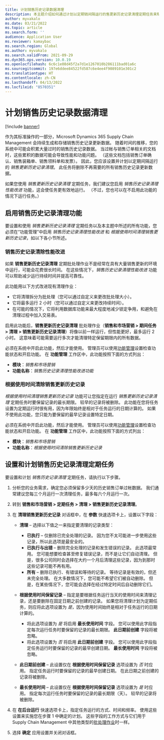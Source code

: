 ```yaml
---
title: 计划销售历史记录数据清理
description: 本主题介绍如何通过计划以定期销间隔运行的售更新历史记录清理定期任务来帮助提高系统性能。
author: myvakalo
ms.date: 03/21/2022
ms.topic: article
ms.search.form: ''
audience: Application User
ms.reviewer: kamaybac
ms.search.region: Global
ms.author: myvakalo
ms.search.validFrom: 2021-09-29
ms.dyn365.ops.version: 10.0.19
ms.openlocfilehash: 6c6c1e08d45f2a7d1e1267010b286111bad01a6c
ms.sourcegitcommit: 197e6ddee84522fd587c6e4ee4f9089101e301c2
ms.translationtype: HT
ms.contentlocale: zh-CN
ms.lasthandoff: 04/13/2022
ms.locfileid: "8570351"
---
```

# <a name="schedule-sales-history-data-cleanup"></a>计划销售历史记录数据清理

[!include [banner](../includes/banner.md)]

作为其标准操作的一部分，Microsoft Dynamics 365 Supply Chain Management 会持续生成和存储销售历史记录更新数据。 随着时间的推移，您的系统中可能会积累大量过时的销售历史记录数据。 当过帐与销售订单相关的文档时，这些累积的数据可能会导致性能和功能问题。 （这些文档包括销售订单确认、销售装箱单、销售领料单和发票）。 因此，您应该设置并计划以定期间隔运行的 *销售更新历史记录清理*。 此任务将删除不再需要的所有销售历史记录更新数据。

如果您使用 *销售更新历史记录清理* 定期任务，我们建议您启用 *销售历史记录清理性能改进* 功能，这会使任务更有效地运行。 （不过，您也可以在不启用此功能的情况下运行任务。）

## <a name="turn-on-the-sales-history-cleanup-features"></a>启用销售历史记录清理功能

要设置和使用 *销售更新历史记录清理* 定期任务以及本主题中所述的所有功能，您必须在“功能管理”中启用 *销售历史记录清理性能改进* 和 *根据使用时间清理销售更新历史记录*，如以下各小节所述。

### <a name="sales-history-cleanup-performance-improvements"></a>销售历史记录清除性能改进

如果 **销售更新历史记录清理** 定期批处理作业不是经常在具有大量销售更新的环境中运行，可能会花费很长时间。 在这些情况下，*销售历史记录清理性能改进* 功能可以帮助减少运行持续时间并提高可靠性。

此功能用以下方式改进现有清理作业：

- 它将清理拆分为批处理（您可以通过自定义来更改批处理大小）。
- 它将最多运行 2 小时（您可以通过自定义来更改持续时间）。
- 在可能的情况下，它将利用数据库功能来最大程度地减少锁定争用，和避免在清理过程中加入交易表。

启用此功能后，**销售更新历史记录清理** 批处理作业（**销售和市场营销 \> 期间任务 \> 清理 \> 销售更新历史记录清理**）将像以前一样运行，但性能更好，最多运行 2 小时。 这意味着可能需要运行多次才能清理特定保留期限内的所有数据。

必须在系统中开启此功能，然后才能使用。 管理员可以使用[功能管理](../../fin-ops-core/fin-ops/get-started/feature-management/feature-management-overview.md)设置检查功能状态和开启功能。 在 **功能管理** 工作区中，此功能按照下面的方式列出：

- **模块**：*销售和市场营销*
- **功能名称**：*销售历史记录清理性能改进功能*

### <a name="clean-up-sales-update-history-based-on-age"></a>根据使用时间清除销售更新历史记录

*根据使用时间清理销售更新历史记录* 功能可让您指定在运行 *销售更新历史记录清理* 定期任务时要保留记录的最长期限。 较早的记录将被删除。 此功能在您将任务设置为定期运行时很有用，因为年限始终是相对于任务运行的日期计算的。 如果不使用此功能，您只能为要保留的最早记录设置特定日期。

必须在系统中开启此功能，然后才能使用。 管理员可以使用[功能管理](../../fin-ops-core/fin-ops/get-started/feature-management/feature-management-overview.md)设置检查功能状态和开启功能。 在 **功能管理** 工作区中，此功能按照下面的方式列出：

- **模块**：*销售和市场营销*
- **功能名称**：*根据使用时间清除销售更新历史记录*

## <a name="set-up-and-schedule-the-sales-history-cleanup-periodic-task"></a>设置和计划销售历史记录清理定期任务

要设置和计划 *销售历史记录清理* 定期任务，请执行以下步骤。

1. 分析您的业务需求，确定您必须保留多少天的历史销售订单过帐数据。 我们通常建议您每三个月运行一次清理任务，最多每六个月运行一次。
1. 转到 **销售和市场营销 \> 定期任务 \> 清理 \> 销售更新历史记录清理**。
1. 在 **清理销售更新历史记录** 对话框中，在 **参数** 快速选项卡上，设置以下字段：

    - **清理** – 选择以下值之一来指定要清理的记录类型：

        - **已执行** – 仅删除已完全处理的记录。 因为您不太可能进一步使用这些记录，所以此选项是最安全的。
        - **已执行与出错** – 删除完全处理的记录和发生错误的记录。 此选项最常用。 您可能想要检查甚至修复错误记录，而不是让它们自动清理。 但是，很多公司同时会选择在大约一个月后清理这些记录，因为到那时这些记录可能不再有用。
        - **所有** – 删除已执行、有错误和等待的记录。 等待记录是有效的，但还未完全处理。 在大多数情况下，您可能不希望它们被自动删除。 但是，在某些情况下，您可能会选择在经过特定时间后自动删除它们。

    - **根据使用时间保留记录** – 指定是要根据任务运行当天的使用时间来清理记录，还是要删除在固定日期之前创建的记录。 如果您将清理计划为定期任务，则应将此选项设置为 *是*，因为使用时间始终是相对于任务运行的日期计算的。

        - 将此选项设置为 *是* 将启用 **最长使用时间** 字段。 您可以使用此字段指定每次运行任务时要保留的记录的最长期限。 **此日期前创建** 字段将被忽略。
        - 将此选项设置为 *否* 将启用 **此日期前创建** 字段。 您可以使用此字段指定任务运行时要保留的记录的最早创建日期。 **最长使用时间** 字段将被忽略。

    - **此日期前创建** – 此设置仅在 **根据使用时间保留记录** 选项设置为 *否* 时应用。 指定任务运行时要保留的记录的最早创建日期。 在此日期之前创建的记录将被删除。
    - **最长使用时间** – 此设置仅在 **根据使用时间保留记录** 选项设置为 *是* 时应用。 指定每次运行任务时要保留的记录的最长期限（天）。 较早的记录将被删除。

1. 在 **在后台运行** 快速选项卡上，指定任务运行的方式、时间和频率。 使用这些设置来实施您在步骤 1 中确定的计划。 这些字段的工作方式与它们用于 Supply Chain Management 中其他类型的[批处理作业](../../fin-ops-core/dev-itpro/sysadmin/batch-processing-overview.md)时一样。
1. 选择 **确定** 应用设置并关闭对话框。
